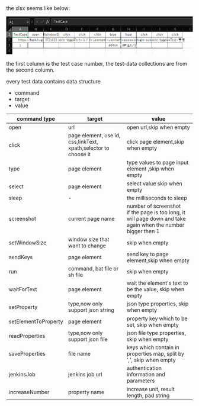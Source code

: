 ##                         

the xlsx seems like below:

![](./imgs/18.png)

the first column is the test case number, the test-data collections are from the second column.

every test data contains data structure

- command
- target
- value

| command type         | target                                                          | value                                                                                                             |
|----------------------|-----------------------------------------------------------------|-------------------------------------------------------------------------------------------------------------------|
| open                 | url                                                             | open url,skip when empty                                                                                          |
| click                | page element, use id, css,linkText, xpath,selector to choose it | click page element,skip when empty                                                                                |
| type                 | page element                                                    | type values to page input element   ,skip when empty                                                              |
| select               | page element                                                    | select value skip when empty                                                                                      |
| sleep                | -                                                               | the milliseconds to sleep                                                                                         |
| screenshot           | current page name                                               | number of screenshot <br> if the page is too long, it will page down and take again when the number bigger then 1 |
| setWindowSize        | window size that want to change                                 | skip when empty                                                                                                   |
| sendKeys             | page element                                                    | send key to page element,skip when empty                                                                          |
| run                  | command, bat file or sh file                                    | skip when empty                                                                                                   |
| waitForText          | page element                                                    | wait the element's text to be the value, skip when empty                                                          |
| setProperty          | type,now only support json string                               | json type properties, skip when empty                                                                             |
| setElementToProperty | page element                                                    | property key which to be set, skip when empty                                                                     |
| readProperties       | type,now only support json file                                 | json file type properties, skip when empty                                                                        |
| saveProperties       | file name                                                       | keys which contain in properties map, split by ',', skip when empty                                               |
| jenkinsJob           | jenkins job url                                                 | authentication information and parameters                                                                         |
| increaseNumber       | property name                                                   | increase unit, result length, pad string                                                                          |
